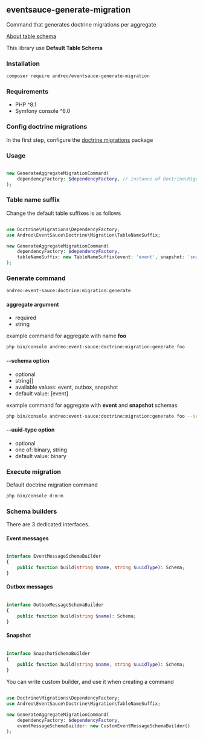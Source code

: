 ## eventsauce-generate-migration

Command that generates doctrine migrations 
per aggregate

[About table schema](https://eventsauce.io/docs/message-storage/repository-table-schema/)

This library use **Default Table Schema**

### Installation

```bash
composer require andreo/eventsauce-generate-migration
```

### Requirements

- PHP ^8.1
- Symfony console ^6.0


### Config doctrine migrations

In the first step, configure the [doctrine migrations](https://www.doctrine-project.org/projects/doctrine-migrations/en/3.3/reference/configuration.html#configuration) package

### Usage

```php

new GenerateAggregateMigrationCommand(
    dependencyFactory: $dependencyFactory, // instance of Doctrine\Migrations\DependencyFactory;
);
```

### Table name suffix

Change the default table suffixes is as follows

```php

use Doctrine\Migrations\DependencyFactory;
use Andreo\EventSauce\Doctrine\Migration\TableNameSuffix;

new GenerateAggregateMigrationCommand(
    dependencyFactory: $dependencyFactory,
    tableNameSuffix: new TableNameSuffix(event: 'event', snapshot: 'snapshot_state', outbox: 'outbox')
);
```

### Generate command

```bash
andreo:event-sauce:doctrine:migration:generate
```

#### aggregate argument

- required
- string

example command for aggregate with name **foo**

```bash
php bin/console andreo:event-sauce:doctrine:migration:generate foo
```

#### --schema option

- optional
- string[]
- available values: event, outbox, snapshot
- default value: [event]

example command for aggregate with **event** and **snapshot** schemas

```bash
php bin/console andreo:event-sauce:doctrine:migration:generate foo --schema=event --schema=snapshot
```

#### --uuid-type option

- optional
- one of: binary, string
- default value: binary

### Execute migration

Default doctrine migration command

```bash
php bin/console d:m:m
```

### Schema builders

There are 3 dedicated interfaces.

#### Event messages

```php

interface EventMessageSchemaBuilder
{
    public function build(string $name, string $uuidType): Schema;
}

```

#### Outbox messages

```php

interface OutboxMessageSchemaBuilder
{
    public function build(string $name): Schema;
}

```

#### Snapshot

```php

interface SnapshotSchemaBuilder
{
    public function build(string $name, string $uuidType): Schema;
}

```

You can write custom builder, and use it when creating a command

```php

use Doctrine\Migrations\DependencyFactory;
use Andreo\EventSauce\Doctrine\Migration\TableNameSuffix;

new GenerateAggregateMigrationCommand(
    dependencyFactory: $dependencyFactory,
    eventMessageSchemaBuilder: new CustomEventMessageSchemaBuilder()
);
```